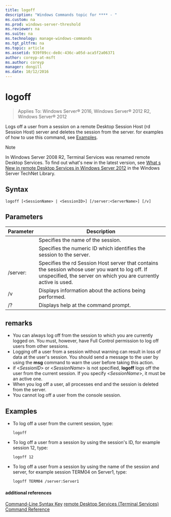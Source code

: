 ```yaml
---
title: logoff
description: "Windows Commands topic for **** - "
ms.custom: na
ms.prod: windows-server-threshold
ms.reviewer: na
ms.suite: na
ms.technology: manage-windows-commands
ms.tgt_pltfrm: na
ms.topic: article
ms.assetid: 939f09cc-de8c-436c-a05d-aca5f2a06371
author: coreyp-at-msft
ms.author: coreyp
manager: dongill
ms.date: 10/12/2016
---
```

# logoff

>Applies To: Windows Server&reg; 2016, Windows Server&reg; 2012 R2, Windows Server&reg; 2012

Logs off a user from a session on a remote Desktop Session Host (rd Session Host) server and deletes the session from the server.
for examples of how to use this command, see [Examples](#BKMK_examples).
> [!NOTE]
> In Windows Server 2008 R2, Terminal Services was renamed remote Desktop Services. To find out what's new in the latest version, see [What s New in remote Desktop Services in Windows Server 2012](http://technet.microsoft.com/library/hh831527) in the Windows Server TechNet Library.
## Syntax
```
logoff [<SessionName> | <SessionID>] [/server:<ServerName>] [/v]
```
## Parameters
|Parameter|Description|
|-------|--------|
|<SessionName>|Specifies the name of the session.|
|<SessionID>|Specifies the numeric ID which identifies the session to the server.|
|/server:<ServerName>|Specifies the rd Session Host server that contains the session whose user you want to log off. If unspecified, the server on which you are currently active is used.|
|/v|Displays information about the actions being performed.|
|/?|Displays help at the command prompt.|
## remarks
-   You can always log off from the session to which you are currently logged on. You must, however, have Full Control permission to log off users from other sessions.
-   Logging off a user from a session without warning can result in loss of data at the user's session. You should send a message to the user by using the **msg** command to warn the user before taking this action.
-   if <*SessionID*> or <*SessionName*> is not specified, **logoff** logs off the user from the current session. If you specify <*SessionName*>, it must be an active one.
-   When you log off a user, all processes end and the session is deleted from the server.
-   You cannot log off a user from the console session.
## <a name="BKMK_examples"></a>Examples
-   To log off a user from the current session, type:
    ```
    logoff
    ```
-   To log off a user from a session by using the session's ID, for example session 12, type:
    ```
    logoff 12
    ```
-   To log off a user from a session by using the name of the session and server, for example session TERM04 on Server1, type:
    ```
    logoff TERM04 /server:Server1
    ```
#### additional references
[Command-Line Syntax Key](command-line-syntax-key.md)
[remote Desktop Services &#40;Terminal Services&#41; Command Reference](remote-desktop-services-terminal-services-command-reference.md)
